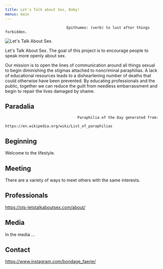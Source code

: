 ```yaml
---
title: Let's Talk about Sex, Baby!
menus: main
---
```


```
                            Epithumeo: (verb) to lust after things forbidden.
```

![](/media/free_sample_by_wix-1-.jpg "Let's Talk About Sex.")

Let's Talk About Sex. The goal of this project is to encourage people to speak more openly about sex. 

Our mission is to open the lines of communication around all things sexual to begin diminishing the stigmas attached to noncriminal paraphilias. A lack of educational resources leads to a disheartening number of deaths that could otherwise have been prevented. By educating professionals and the public, together we can reduce the guilt from needless embarrassment and begin to repair the lives damaged by shame.   

## Paradalia

```
                                 Paraphilia of the Day generated from: 
                          https://en.wikipedia.org/wiki/List_of_paraphilias
```

## Beginning

Welcome to the lifestyle. 

## Meeting

There are a variety of ways to meet others with the same interests. 

## Professionals

https://ots-letstalkaboutsex.com/about/

## Media

In the media ...

## Contact

https://www.instagram.com/bondage_faerie/
